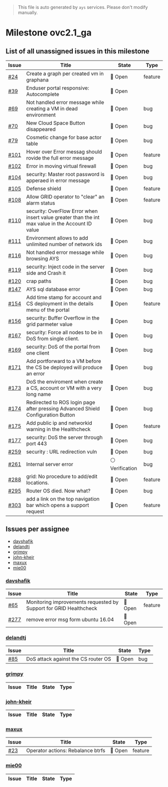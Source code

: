 > This file is auto generated by `ays` services. Please don't modify manually.

# Milestone ovc2.1_ga

## List of all unassigned issues in this milestone

|Issue|Title|State|Type|
|-----|-----|-----|---|
|[#24](https://github.com/0-complexity/openvcloud/issues/24)|Create a graph per created vm in graphana|:red_circle: Open|feature|
|[#39](https://github.com/0-complexity/openvcloud/issues/39)|Enduser portal responsive: Autocomplete|:red_circle: Open||
|[#69](https://github.com/0-complexity/openvcloud/issues/69)|Not handled error message while creating a VM in dead environment|:red_circle: Open|bug|
|[#70](https://github.com/0-complexity/openvcloud/issues/70)|New Cloud Space Button disappeared|:red_circle: Open|bug|
|[#79](https://github.com/0-complexity/openvcloud/issues/79)|Cosmetic change for base actor table|:red_circle: Open|bug|
|[#101](https://github.com/0-complexity/openvcloud/issues/101)|Hover over Error messag should rovide the full error message|:red_circle: Open|feature|
|[#102](https://github.com/0-complexity/openvcloud/issues/102)|Error in moving virtual firewall|:red_circle: Open|bug|
|[#104](https://github.com/0-complexity/openvcloud/issues/104)|security: Master root password is apperaed in error message|:red_circle: Open|bug|
|[#105](https://github.com/0-complexity/openvcloud/issues/105)|Defense shield|:red_circle: Open|feature|
|[#108](https://github.com/0-complexity/openvcloud/issues/108)|Allow GRID operator to "clear" an alarm status|:red_circle: Open|feature|
|[#110](https://github.com/0-complexity/openvcloud/issues/110)|security: OverFlow Error when insert value greater than the int max value in the Account ID value|:red_circle: Open|bug|
|[#111](https://github.com/0-complexity/openvcloud/issues/111)|Environment allows to add unlimited number of network ids|:red_circle: Open|bug|
|[#116](https://github.com/0-complexity/openvcloud/issues/116)|Not handled error message while browsing AYS|:red_circle: Open|bug|
|[#119](https://github.com/0-complexity/openvcloud/issues/119)|security: Inject code in the server side and Crash it|:red_circle: Open|bug|
|[#120](https://github.com/0-complexity/openvcloud/issues/120)|crap paths|:red_circle: Open|bug|
|[#147](https://github.com/0-complexity/openvcloud/issues/147)|AYS sql database error|:red_circle: Open|bug|
|[#154](https://github.com/0-complexity/openvcloud/issues/154)|Add time stamp for account and CS deployment in the details menu of the portal|:red_circle: Open|feature|
|[#156](https://github.com/0-complexity/openvcloud/issues/156)|security: Buffer Overflow in the grid parmeter value|:red_circle: Open|bug|
|[#167](https://github.com/0-complexity/openvcloud/issues/167)|security: Force all nodes to be in DoS from single client.|:red_circle: Open|bug|
|[#169](https://github.com/0-complexity/openvcloud/issues/169)|security: DoS of the portal from one client |:red_circle: Open|bug|
|[#171](https://github.com/0-complexity/openvcloud/issues/171)|Add portforward to a VM before the CS be deployed will produce an error|:red_circle: Open|bug|
|[#173](https://github.com/0-complexity/openvcloud/issues/173)|DoS the enviroment when create a CS, account or VM with a very long name|:red_circle: Open|bug|
|[#174](https://github.com/0-complexity/openvcloud/issues/174)|Redirected to ROS login page after pressing Advanced Shield Configuration Button|:red_circle: Open|bug|
|[#175](https://github.com/0-complexity/openvcloud/issues/175)|Add public ip  and networkid warning in the Healthcheck|:red_circle: Open|feature|
|[#177](https://github.com/0-complexity/openvcloud/issues/177)|security: DoS the server through port 443|:red_circle: Open|bug|
|[#259](https://github.com/0-complexity/openvcloud/issues/259)|security : URL redirection vuln|:red_circle: Open|bug|
|[#261](https://github.com/0-complexity/openvcloud/issues/261)|Internal server error|:white_circle: Verification|bug|
|[#288](https://github.com/0-complexity/openvcloud/issues/288)|grid: No procedure to add/edit locations.|:red_circle: Open|feature|
|[#295](https://github.com/0-complexity/openvcloud/issues/295)|Router OS died. Now what?|:red_circle: Open|bug|
|[#303](https://github.com/0-complexity/openvcloud/issues/303)|add a link on the top navigation bar which opens a support request|:red_circle: Open|feature|


## Issues per assignee
- [davshafik](#davshafik)
- [delandtj](#delandtj)
- [grimpy](#grimpy)
- [john-kheir](#john-kheir)
- [maxux](#maxux)
- [mie00](#mie00)



### [davshafik](https://github.com/davshafik)

|Issue|Title|State|Type|
|-----|-----|-----|----|
|[#65](https://github.com/0-complexity/openvcloud/issues/65)|Monitoring improvements requested by Support for GRID Healthcheck|:red_circle: Open|feature|
|[#277](https://github.com/0-complexity/openvcloud/issues/277)|remove error msg form ubuntu 16.04|:red_circle: Open||


### [delandtj](https://github.com/delandtj)

|Issue|Title|State|Type|
|-----|-----|-----|----|
|[#85](https://github.com/0-complexity/openvcloud/issues/85)|DoS attack against the CS router OS|:red_circle: Open|bug|


### [grimpy](https://github.com/grimpy)

|Issue|Title|State|Type|
|-----|-----|-----|----|


### [john-kheir](https://github.com/john-kheir)

|Issue|Title|State|Type|
|-----|-----|-----|----|


### [maxux](https://github.com/maxux)

|Issue|Title|State|Type|
|-----|-----|-----|----|
|[#23](https://github.com/0-complexity/openvcloud/issues/23)|Operator actions: Rebalance btrfs|:red_circle: Open|feature|


### [mie00](https://github.com/mie00)

|Issue|Title|State|Type|
|-----|-----|-----|----|

